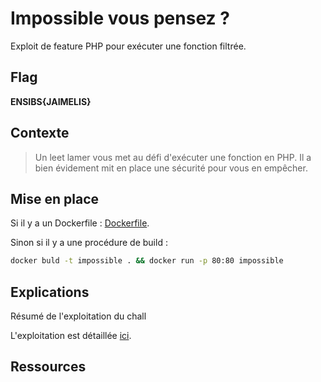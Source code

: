 # Impossible vous pensez ?

Exploit de feature PHP pour exécuter une fonction filtrée.

## Flag

__ENSIBS{JAIMELIS}__

## Contexte
> Un leet lamer vous met au défi d'exécuter une fonction en PHP.
> Il a bien évidement mit en place une sécurité pour vous en empêcher.

## Mise en place

Si il y a un Dockerfile : [Dockerfile](Dockerfile).

Sinon si il y a une procédure de build :
```bash
docker buld -t impossible . && docker run -p 80:80 impossible
```

## Explications

Résumé de l'exploitation du chall

L'exploitation est détaillée [ici](writeup.md).

## Ressources

